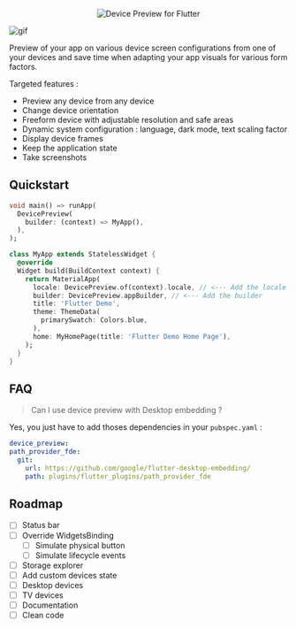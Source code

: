 <p align="center">
  <img src="https://github.com/aloisdeniel/flutter_device_preview/raw/master/logo.png" alt="Device Preview for Flutter" />
</p>

![gif](https://github.com/aloisdeniel/flutter_device_preview/raw/master/device_preview.gif)

Preview of your app on various device screen configurations from one of your devices and save time when adapting your app visuals for various form factors.

Targeted features :

* Preview any device from any device
* Change device orientation
* Freeform device with adjustable resolution and safe areas
* Dynamic system configuration : language, dark mode, text scaling factor
* Display device frames 
* Keep the application state
* Take screenshots

## Quickstart

```dart
void main() => runApp(
  DevicePreview(
    builder: (context) => MyApp(),
  ),
);
```


```dart
class MyApp extends StatelessWidget {
  @override
  Widget build(BuildContext context) {
    return MaterialApp(
      locale: DevicePreview.of(context).locale, // <--- Add the locale 
      builder: DevicePreview.appBuilder, // <--- Add the builder 
      title: 'Flutter Demo',
      theme: ThemeData(
        primarySwatch: Colors.blue,
      ),
      home: MyHomePage(title: 'Flutter Demo Home Page'),
    );
  }
}
```

## FAQ

> Can I use device preview with Desktop embedding ?

Yes, you just have to add thoses dependencies in your `pubspec.yaml` :

```yaml
device_preview:
path_provider_fde:
  git:
    url: https://github.com/google/flutter-desktop-embedding/
    path: plugins/flutter_plugins/path_provider_fde
```

## Roadmap

- [ ] Status bar
- [ ] Override WidgetsBinding
  - [ ] Simulate physical button
  - [ ] Simulate lifecycle events
- [ ] Storage explorer
- [ ] Add custom devices state
- [ ] Desktop devices
- [ ] TV devices
- [ ] Documentation
- [ ] Clean code